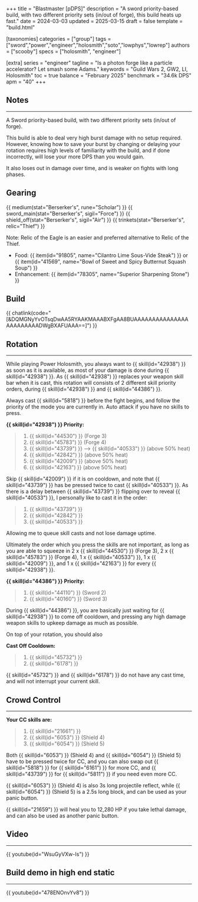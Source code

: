 +++
title = "Blastmaster [pDPS]"
description = "A sword priority-based build, with two different priority sets (in/out of forge), this build heats up fast."
date = 2024-03-03
updated = 2025-03-15
draft = false
template = "build.html"


[taxonomies]
categories = ["group"]
tags = ["sword","power","engineer","holosmith","soto","lowphys","lowrep"]
authors = ["scooby"]
specs = ["holosmith", "engineer"]

[extra]
series = "engineer"
tagline = "Is a photon forge like a particle accelerator? Let smash some Adams."
keywords = "Guild Wars 2, GW2, LI, Holosmith"
toc = true
balance = "February 2025"
benchmark = "34.6k DPS"
apm = "40"
+++

## Notes

---

A Sword priority-based build, with two different priority sets (in/out of forge).

This build is able to deal very high burst damage with no setup required. However, knowing how to save your burst by changing or delaying your rotation requires high levels of familiarity with the build, and if done incorrectly, will lose your more DPS than you would gain.

It also loses out in damage over time, and is weaker on fights with long phases.

## Gearing

{{ medium(stat="Berserker's", rune="Scholar") }}
{{ sword_main(stat="Berserker's", sigil="Force") }}
{{ shield_off(stat="Berserker's", sigil="Air") }}
{{ trinkets(stat="Berserker's", relic="Thief") }}

Note: Relic of the Eagle is an easier and preferred alternative to Relic of the Thief.

- Food: {{ item(id="91805", name="Cilantro Lime Sous-Vide Steak") }} or {{ item(id="41569", name="Bowl of Sweet and Spicy Butternut Squash Soup") }}
- Enhancement: {{ item(id="78305", name="Superior Sharpening Stone") }}

## Build

{{ chatlink(code="[&DQMGNyYvOTsqDwAA5RYAAKMAAABXFgAA8BUAAAAAAAAAAAAAAAAAAAAAAAADWgBXAFUAAA==]") }}

## Rotation

---

While playing Power Holosmith, you always want to {{ skill(id="42938") }} as soon as it is available, as most of your damage is done during {{ skill(id="42938") }}. As {{ skill(id="42938") }} replaces your weapon skill bar when it is cast, this rotation will consists of 2 different skill priority orders, during {{ skill(id="42938") }} and {{ skill(id="44386") }}.

Always cast {{ skill(id="5818") }} before the fight begins, and follow the priority of the mode you are currently in. Auto attack if you have no skills to press.

**{{ skill(id="42938") }} Priority:**
> 1. {{ skill(id="44530") }} (Forge 3)
> 2. {{ skill(id="45783") }} (Forge 4)
> 3. {{ skill(id="43739") }} --> {{ skill(id="40533") }} (above 50% heat)
> 4. {{ skill(id="42842") }} (above 50% heat)
> 5. {{ skill(id="42009") }} (above 50% heat)
> 6. {{ skill(id="42163") }} (above 50% heat)

Skip {{ skill(id="42009") }} if it is on cooldown, and note that {{ skill(id="43739") }} has be pressed twice to cast {{ skill(id="40533") }}. As there is a delay between {{ skill(id="43739") }} flipping over to reveal {{ skill(id="40533") }}, I personally like to cast it in the order:
> 1. {{ skill(id="43739") }}
> 2. {{ skill(id="42842") }}
> 3. {{ skill(id="40533") }}

Allowing me to queue skill casts and not lose damage uptime.

Ultimately the order which you press the skills are not important, as long as you are able to squeeze in 2 x {{ skill(id="44530") }} (Forge 3), 2 x {{ skill(id="45783") }} (Forge 4), 1 x {{ skill(id="40533") }}, 1 x {{ skill(id="42009") }}, and 1 x {{ skill(id="42163") }} for every {{ skill(id="42938") }}.

**{{ skill(id="44386") }} Priority:**
> 1. {{ skill(id="44110") }} (Sword 2)
> 1. {{ skill(id="40160") }} (Sword 3)

During {{ skill(id="44386") }}, you are basically just waiting for {{ skill(id="42938") }} to come off cooldown, and pressing any high damage weapon skills to upkeep damage as much as possible.

On top of your rotation, you should also

**Cast Off Cooldown:**
> 1. {{ skill(id="45732") }}
> 1. {{ skill(id="6178") }}

{{ skill(id="45732") }} and {{ skill(id="6178") }} do not have any cast time, and will not interrupt your current skill.

## Crowd Control

---

**Your CC skills are:** 
> 1. {{ skill(id="21661") }}
> 2. {{ skill(id="6053") }} (Shield 4)
> 3. {{ skill(id="6054") }} (Shield 5)

Both {{ skill(id="6053") }} (Shield 4) and {{ skill(id="6054") }} (Shield 5) have to be pressed twice for CC, and you can also swap out {{ skill(id="5818") }} for {{ skill(id="6161") }} for more CC, and {{ skill(id="43739") }} for {{ skill(id="5811") }} if you need even more CC.

{{ skill(id="6053") }} (Shield 4) is also 3s long projectile reflect, while {{ skill(id="6054") }} (Shield 5) is a 2.5s long block, and can be used as your panic button.

{{ skill(id="21659") }} will heal you to 12,280 HP if you take lethal damage, and can also be used as another panic button.

## Video

---

{{ youtube(id="WsuGyVXw-Is") }}

## Build demo in high end static

---

{{ youtube(id="478ENOnvYv8") }}
